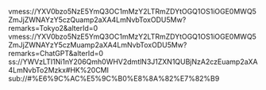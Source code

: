 vmess://YXV0bzo5NzE5YmQ3OC1mMzY2LTRmZDYtOGQ1OS1iOGE0MWQ5ZmJjZWNAYzY5czQuamp2aXA4LmNvbToxODU5Mw?remarks=Tokyo2&alterId=0
vmess://YXV0bzo5NzE5YmQ3OC1mMzY2LTRmZDYtOGQ1OS1iOGE0MWQ5ZmJjZWNAYzY5czMuamp2aXA4LmNvbToxODU5Mw?remarks=ChatGPT&alterId=0
ss://YWVzLTI1Ni1nY206Qmh0WHV2dmtlN3J1ZXN1QUBjNzA2czEuamp2aXA4LmNvbTo2Mzkx#HK%20CMI
sub://#%E6%9C%AC%E5%9C%B0%E8%8A%82%E7%82%B9
